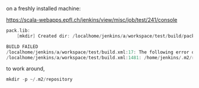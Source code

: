 on a freshly installed machine:

https://scala-webapps.epfl.ch/jenkins/view/misc/job/test/241/console


```scala
pack.lib:
    [mkdir] Created dir: /localhome/jenkins/a/workspace/test/build/pack/lib

BUILD FAILED
/localhome/jenkins/a/workspace/test/build.xml:17: The following error occurred while executing this line:
/localhome/jenkins/a/workspace/test/build.xml:1481: /home/jenkins/.m2/repository does not exist.
```


to work around,

```scala
mkdir -p ~/.m2/repository
```
